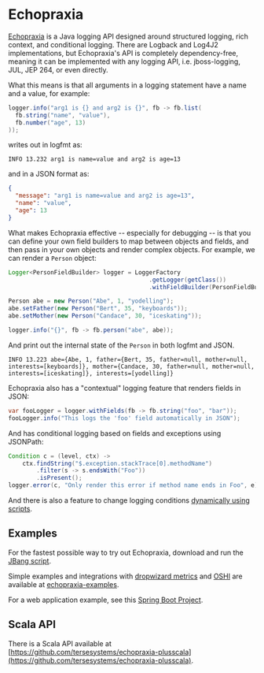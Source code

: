 # Echopraxia

[Echopraxia](https://github.com/tersesystems/echopraxia) is a Java logging API designed around structured logging, rich context, and conditional logging.  There are Logback and Log4J2 implementations, but Echopraxia's API is completely dependency-free, meaning it can be implemented with any logging API, i.e. jboss-logging, JUL, JEP 264, or even directly.

What this means is that all arguments in a logging statement have a name and a value, for example:

```java
logger.info("arg1 is {} and arg2 is {}", fb -> fb.list(
  fb.string("name", "value"),
  fb.number("age", 13)
));
```

writes out in logfmt as:

```
INFO 13.232 arg1 is name=value and arg2 is age=13
```

and in a JSON format as:

```json
{
  "message": "arg1 is name=value and arg2 is age=13",
  "name": "value",
  "age": 13
}
```

What makes Echopraxia effective -- especially for debugging -- is that you can define your own field builders to map between objects and fields, and then pass in your own objects and render complex objects.  For example, we can render a `Person` object:

```java
Logger<PersonFieldBuilder> logger = LoggerFactory
                                        .getLogger(getClass())
                                        .withFieldBuilder(PersonFieldBuilder.instance());

Person abe = new Person("Abe", 1, "yodelling");
abe.setFather(new Person("Bert", 35, "keyboards"));
abe.setMother(new Person("Candace", 30, "iceskating"));

logger.info("{}", fb -> fb.person("abe", abe));
```

And print out the internal state of the `Person` in both logfmt and JSON.

```
INFO 13.223 abe={Abe, 1, father={Bert, 35, father=null, mother=null, interests=[keyboards]}, mother={Candace, 30, father=null, mother=null, interests=[iceskating]}, interests=[yodelling]}
```

Echopraxia also has a "contextual" logging feature that renders fields in JSON:

```java
var fooLogger = logger.withFields(fb -> fb.string("foo", "bar"));
fooLogger.info("This logs the 'foo' field automatically in JSON");
```

And has conditional logging based on fields and exceptions using JSONPath:

```java
Condition c = (level, ctx) ->
    ctx.findString("$.exception.stackTrace[0].methodName")
        .filter(s -> s.endsWith("Foo"))
        .isPresent();
logger.error(c, "Only render this error if method name ends in Foo", e);
```

And there is also a feature to change logging conditions [dynamically using scripts](https://github.com/tersesystems/smallest-dynamic-logging-example).

## Examples

For the fastest possible way to try out Echopraxia, download and run the [JBang script](https://github.com/tersesystems/smallest-dynamic-logging-example/blob/main/jbang/Script.java).

Simple examples and integrations with [dropwizard metrics](https://metrics.dropwizard.io/4.2.0/) and [OSHI](https://github.com/oshi/oshi) are available at [echopraxia-examples](https://github.com/tersesystems/echopraxia-examples).

For a web application example, see this [Spring Boot Project](https://github.com/tersesystems/echopraxia-spring-boot-example).

## Scala API

There is a Scala API available at [https://github.com/tersesystems/echopraxia-plusscala](https://github.com/tersesystems/echopraxia-plusscala).